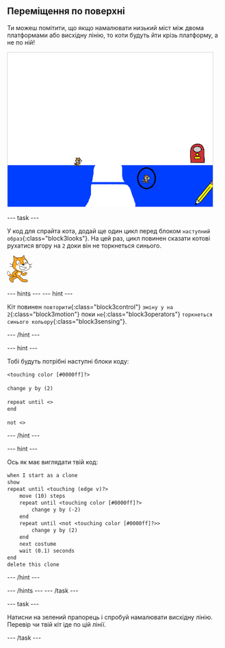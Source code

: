 ## Переміщення по поверхні

Ти можеш помітити, що якщо намалювати низький міст між двома платформами або висхідну лінію, то коти будуть йти крізь платформу, а не по ній!

![Коти, які проходять крізь платформу](images/cat-walk-through-platform.png)

--- task ---

У код для спрайта кота, додай ще один цикл перед блоком `наступний образ`{:class="block3looks"}. На цей раз, цикл повинен сказати котові рухатися вгору на `2` доки він не торкнеться синього.

![Спрайт "Кіт"](images/cat-sprite.png)

--- hints ---
 --- hint ---

Кіт повинен `повторити`{:class="block3control"} `зміну у на 2`{:class="block3motion"} поки `не`{:class="block3operators"} `торкнеться синього кольору`{:class="block3sensing"}.

--- /hint ---

--- hint ---

Тобі будуть потрібні наступні блоки коду:

```blocks3
<touching color [#0000ff]?>

change y by (2)

repeat until <>
end

not <>
```

--- /hint ---

--- hint ---

Ось як має виглядати твій код:

```blocks3
when I start as a clone
show
repeat until <touching (edge v)?>
    move (10) steps
    repeat until <touching color [#0000ff]?>
        change y by (-2)
    end
    repeat until <not <touching color [#0000ff]?>>
        change y by (2)
    end
    next costume
    wait (0.1) seconds
end
delete this clone
```

--- /hint ---

--- /hints --- --- /task ---

--- task ---

Натисни на зелений прапорець і спробуй намалювати висхідну лінію. Перевір чи твій кіт іде по цій лінії.

--- /task ---
